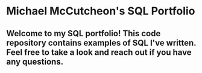 # **Michael McCutcheon's SQL Portfolio**

## Welcome to my SQL portfolio! This code repository contains examples of SQL I've written. Feel free to take a look and reach out if you have any questions.
